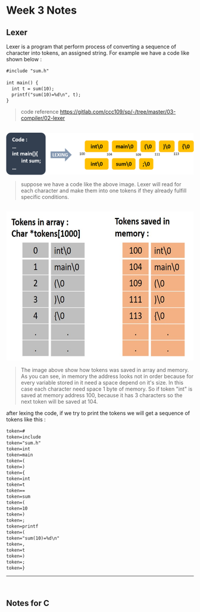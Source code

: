 # Week 3 Notes
## Lexer
Lexer is a program that perform process of converting a sequence of character into tokens, an assigned string. For example we have a code like shown below :
```
#include "sum.h"

int main() {
  int t = sum(10);
  printf("sum(10)=%d\n", t);
}
```
> code reference https://gitlab.com/ccc109/sp/-/tree/master/03-compiler/02-lexer

<br>

<img src="lexing.png" alt="Lexing" title="Lexing" width="900" />

> suppose we have a code like the above image. Lexer will read for each character and make them into one tokens if they already fulfill specific conditions.

<br>

<img src="saveTokens2.jpg" alt="save tokens" title="Save Tokens" height="400">

> The image above show how tokens was saved in array and memory. As you can see, in memory the address looks not in order because for every variable stored in it need a space depend on it's size. In this case each character need space 1 byte of memory. So if token "int" is saved at memory address 100, because it has 3 characters so the next token will be saved at 104.

after lexing the code, if we try to print the tokens we will get a sequence of tokens like this :
```
token=#
token=include
token="sum.h"
token=int
token=main
token=(
token=)
token={
token=int
token=t
token==
token=sum
token=(
token=10
token=)
token=;
token=printf
token=(
token="sum(10)=%d\n"
token=,
token=t
token=)
token=;
token=}
```

---
<br>

## Notes for C
